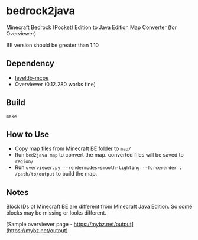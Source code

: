 # bedrock2java
Minecraft Bedrock (Pocket) Edition to Java Edition Map Converter (for Overviewer)

BE version should be greater than 1.10

## Dependency
- [leveldb-mcpe](https://github.com/Mojang/leveldb-mcpe)
- Overviewer (0.12.280 works fine)

## Build
```
make
```

## How to Use
- Copy map files from Minecraft BE folder to `map/`
- Run `bed2java map` to convert the map. converted files will be saved to `region/`
- Run `overviewer.py --rendermodes=smooth-lighting --forcerender . /path/to/output` to build the map.

## Notes
Block IDs of Minecraft BE are different from Minecraft Java Edition. So some blocks may be missing or looks different.

[Sample overviewer page - https://mybz.net/output](https://mybz.net/output)
